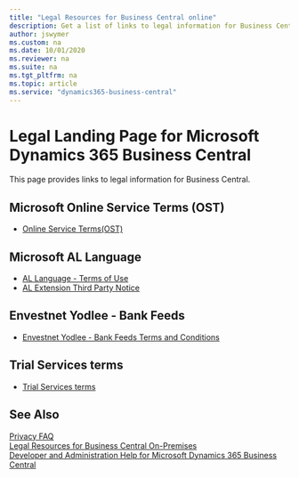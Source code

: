 ```yaml
---
title: "Legal Resources for Business Central online"
description: Get a list of links to legal information for Business Central, including the online service terms for Business Central online. 
author: jswymer
ms.custom: na
ms.date: 10/01/2020
ms.reviewer: na
ms.suite: na
ms.tgt_pltfrm: na
ms.topic: article
ms.service: "dynamics365-business-central"
---
```

# Legal Landing Page for Microsoft Dynamics 365 Business Central

This page provides links to legal information for Business Central. 

## Microsoft Online Service Terms (OST)

- [Online Service Terms(OST)](https://www.microsoft.com/en-us/licensing/product-licensing/products)

## Microsoft AL Language

- [AL Language - Terms of Use](https://go.microsoft.com/fwlink/?linkid=2147711)
- [AL Extension Third Party Notice](https://go.microsoft.com/fwlink/?linkid=2147610)

## Envestnet Yodlee - Bank Feeds

- [Envestnet Yodlee - Bank Feeds Terms and Conditions](https://go.microsoft.com/fwlink/?linkid=2147413)

## Trial Services terms 

- [Trial Services terms](/dynamics365/legal/slt-dynamics365-viraltrial#2)

<!--## Teams integration-->

<!--- links-->

## See Also

[Privacy FAQ](../security/PrivacyFAQ.md)  
[Legal Resources for Business Central On-Premises](legal-onpremises.md)  
[Developer and Administration Help for Microsoft Dynamics 365 Business Central](../index.md)